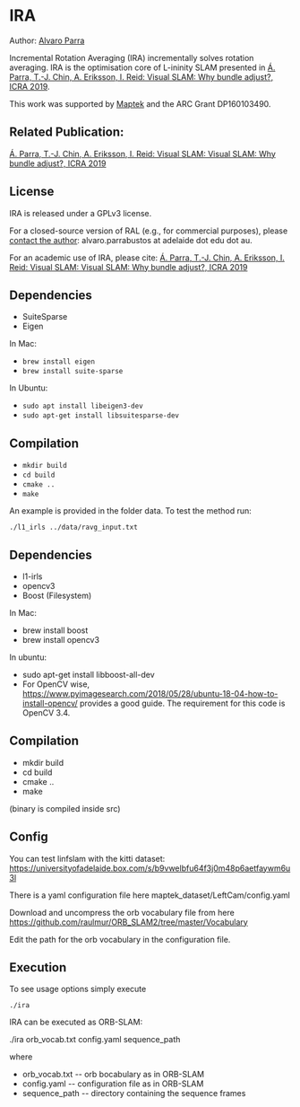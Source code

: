 # IRA

Author: [Alvaro Parra](http://alvaroparra.com)

Incremental Rotation Averaging (IRA) incrementally solves rotation averaging. IRA is the optimisation core of L-ininity SLAM presented in [Á. Parra, T.-J. Chin, A. Eriksson, I. Reid: Visual SLAM: Why bundle adjust?, ICRA 2019](https://cs.adelaide.edu.au/~aparra/publication/parra19_icra/). 



This work was supported by [Maptek](http://maptek.com) and the ARC Grant DP160103490.

## Related Publication:

[Á. Parra, T.-J. Chin, A. Eriksson, I. Reid: Visual SLAM: Visual SLAM: Why bundle adjust?, ICRA 2019](https://cs.adelaide.edu.au/~aparra/publication/parra19_icra/)


## License

IRA is released under a GPLv3 license. 

For a closed-source version of RAL (e.g., for commercial purposes), please [contact the author](https://cs.adelaide.edu.au/~aparra/#contact): alvaro.parrabustos at adelaide dot edu dot au.

For an academic use of IRA, please cite:
[Á. Parra, T.-J. Chin, A. Eriksson, I. Reid: Visual SLAM: Visual SLAM: Why bundle adjust?, ICRA 2019](https://cs.adelaide.edu.au/~aparra/publication/parra19_icra/)


## Dependencies

- SuiteSparse
- Eigen

In Mac: 

- `brew install eigen`
- `brew install suite-sparse`

In Ubuntu:
-  `sudo apt install libeigen3-dev`
- `sudo apt-get install libsuitesparse-dev`


## Compilation

- `mkdir build`
- `cd build`
- `cmake ..`
- `make`


An example is provided in the folder data. To test the method run:
```
./l1_irls ../data/ravg_input.txt
```


## Dependencies

 - l1-irls
 - opencv3
 - Boost (Filesystem)

 In Mac: 
 - brew install boost
 - brew install opencv3
 
 In ubuntu:
 - sudo apt-get install libboost-all-dev
 - For OpenCV wise, https://www.pyimagesearch.com/2018/05/28/ubuntu-18-04-how-to-install-opencv/ provides a good guide. The requirement for this code is OpenCV 3.4.

## Compilation

- mkdir build
- cd build
- cmake ..
- make

(binary is compiled inside src)

## Config
You can test linfslam with the kitti dataset:
https://universityofadelaide.box.com/s/b9vwelbfu64f3j0m48p6aetfaywm6u3l


There is a yaml configuration file here
maptek_dataset/LeftCam/config.yaml

Download and uncompress the orb vocabulary file from here
https://github.com/raulmur/ORB_SLAM2/tree/master/Vocabulary

Edit the path for the orb vocabulary in the configuration file.


## Execution
To see usage options simply execute
```
./ira
```

IRA can be executed as ORB-SLAM: 

./ira orb_vocab.txt config.yaml sequence_path

where

- orb_vocab.txt    -- orb bocabulary as in ORB-SLAM 
- config.yaml        -- configuration file as in ORB-SLAM 
- sequence_path  -- directory containing the sequence frames
